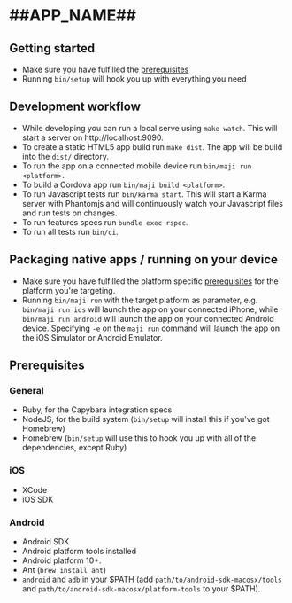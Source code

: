 # ##APP_NAME##


## Getting started

* Make sure you have fulfilled the [prerequisites](#prerequisites)
* Running `bin/setup` will hook you up with everything you need

## Development workflow

* While developing you can run a local serve using `make watch`. This will start a server on http://localhost:9090.
* To create a static HTML5 app build run `make dist`. The app will be build into the `dist/` directory.
* To run the app on a connected mobile device run `bin/maji run <platform>`.
* To build a Cordova app run `bin/maji build <platform>`.
* To run Javascript tests run `bin/karma start`. This will start a Karma server with Phantomjs and will continuously watch your Javascript files and run tests on changes.
* To run features specs run `bundle exec rspec`.
* To run all tests run `bin/ci`.


## Packaging native apps / running on your device

* Make sure you have fulfilled the platform specific [prerequisites](#prerequisites) for the platform you're targeting.
* Running `bin/maji run` with the target platform as parameter, e.g. `bin/maji run ios` will launch the app on your connected iPhone, while `bin/maji run android` will launch the app on your connected Android device. Specifying `-e` on the `maji run` command will launch the app on the iOS Simulator or Android Emulator.


## Prerequisites

### General

* Ruby, for the Capybara integration specs
* NodeJS, for the build system (`bin/setup` will install this if you've got Homebrew)
* Homebrew (`bin/setup` will use this to hook you up with all of the dependencies, except Ruby)

### iOS

* XCode
* iOS SDK

### Android

* Android SDK
* Android platform tools installed
* Android platform 10+.
* Ant (`brew install ant`)
* `android` and `adb` in your $PATH (add `path/to/android-sdk-macosx/tools` and `path/to/android-sdk-macosx/platform-tools` to your $PATH).
